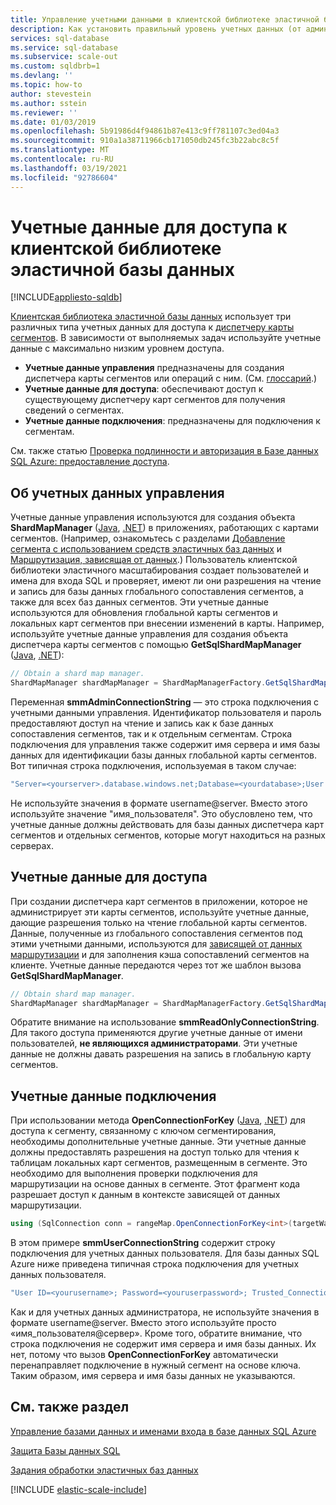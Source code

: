 ```yaml
---
title: Управление учетными данными в клиентской библиотеке эластичной базы данных
description: Как установить правильный уровень учетных данных (от администратора до доступа только для чтения) для приложений эластичных баз данных.
services: sql-database
ms.service: sql-database
ms.subservice: scale-out
ms.custom: sqldbrb=1
ms.devlang: ''
ms.topic: how-to
author: stevestein
ms.author: sstein
ms.reviewer: ''
ms.date: 01/03/2019
ms.openlocfilehash: 5b91986d4f94861b87e413c9ff781107c3ed04a3
ms.sourcegitcommit: 910a1a38711966cb171050db245fc3b22abc8c5f
ms.translationtype: MT
ms.contentlocale: ru-RU
ms.lasthandoff: 03/19/2021
ms.locfileid: "92786604"
---
```

# <a name="credentials-used-to-access-the-elastic-database-client-library"></a>Учетные данные для доступа к клиентской библиотеке эластичной базы данных
[!INCLUDE[appliesto-sqldb](../includes/appliesto-sqldb.md)]

[Клиентская библиотека эластичной базы данных](elastic-database-client-library.md) использует три различных типа учетных данных для доступа к [диспетчеру карты сегментов](elastic-scale-shard-map-management.md). В зависимости от выполняемых задач используйте учетные данные с максимально низким уровнем доступа.

* **Учетные данные управления** предназначены для создания диспетчера карты сегментов или операций с ним. (См. [глоссарий](elastic-scale-glossary.md).)
* **Учетные данные для доступа**: обеспечивают доступ к существующему диспетчеру карт сегментов для получения сведений о сегментах.
* **Учетные данные подключения**: предназначены для подключения к сегментам.

См. также статью [Проверка подлинности и авторизация в Базе данных SQL Azure: предоставление доступа](logins-create-manage.md).

## <a name="about-management-credentials"></a>Об учетных данных управления

Учетные данные управления используются для создания объекта **ShardMapManager** ([Java](/java/api/com.microsoft.azure.elasticdb.shard.mapmanager.shardmapmanager), [.NET](/dotnet/api/microsoft.azure.sqldatabase.elasticscale.shardmanagement.shardmapmanager)) в приложениях, работающих с картами сегментов. (Например, ознакомьтесь с разделами [Добавление сегмента с использованием средств эластичных баз данных](elastic-scale-add-a-shard.md) и [Маршрутизация, зависящая от данных](elastic-scale-data-dependent-routing.md).) Пользователь клиентской библиотеки эластичного масштабирования создает пользователей и имена для входа SQL и проверяет, имеют ли они разрешения на чтение и запись для базы данных глобального сопоставления сегментов, а также для всех баз данных сегментов. Эти учетные данные используются для обновления глобальной карты сегментов и локальных карт сегментов при внесении изменений в карты. Например, используйте учетные данные управления для создания объекта диспетчера карты сегментов с помощью **GetSqlShardMapManager** ([Java](/java/api/com.microsoft.azure.elasticdb.shard.mapmanager.shardmapmanagerfactory.getsqlshardmapmanager), [.NET](/dotnet/api/microsoft.azure.sqldatabase.elasticscale.shardmanagement.shardmapmanagerfactory.getsqlshardmapmanager)):

```java
// Obtain a shard map manager.
ShardMapManager shardMapManager = ShardMapManagerFactory.GetSqlShardMapManager(smmAdminConnectionString,ShardMapManagerLoadPolicy.Lazy);
```

Переменная **smmAdminConnectionString** — это строка подключения с учетными данными управления. Идентификатор пользователя и пароль предоставляют доступ на чтение и запись как к базе данных сопоставления сегментов, так и к отдельным сегментам. Строка подключения для управления также содержит имя сервера и имя базы данных для идентификации базы данных глобальной карты сегментов. Вот типичная строка подключения, используемая в таком случае:

```java
"Server=<yourserver>.database.windows.net;Database=<yourdatabase>;User ID=<yourmgmtusername>;Password=<yourmgmtpassword>;Trusted_Connection=False;Encrypt=True;Connection Timeout=30;”
```

Не используйте значения в формате username@server. Вместо этого используйте значение "имя_пользователя".  Это обусловлено тем, что учетные данные должны действовать для базы данных диспетчера карт сегментов и отдельных сегментов, которые могут находиться на разных серверах.

## <a name="access-credentials"></a>Учетные данные для доступа

При создании диспетчера карт сегментов в приложении, которое не администрирует эти карты сегментов, используйте учетные данные, дающие разрешения только на чтение глобальной карты сегментов. Данные, полученные из глобального сопоставления сегментов под этими учетными данными, используются для [зависящей от данных маршрутизации](elastic-scale-data-dependent-routing.md) и для заполнения кэша сопоставлений сегментов на клиенте. Учетные данные передаются через тот же шаблон вызова **GetSqlShardMapManager**.

```java
// Obtain shard map manager.
ShardMapManager shardMapManager = ShardMapManagerFactory.GetSqlShardMapManager(smmReadOnlyConnectionString, ShardMapManagerLoadPolicy.Lazy);  
```

Обратите внимание на использование **smmReadOnlyConnectionString**. Для такого доступа применяются другие учетные данные от имени пользователей, **не являющихся администраторами**. Эти учетные данные не должны давать разрешения на запись в глобальную карту сегментов.

## <a name="connection-credentials"></a>Учетные данные подключения

При использовании метода **OpenConnectionForKey** ([Java](/java/api/com.microsoft.azure.elasticdb.shard.mapper.listshardmapper.openconnectionforkey), [.NET](/dotnet/api/microsoft.azure.sqldatabase.elasticscale.shardmanagement.shardmap.openconnectionforkey)) для доступа к сегменту, связанному с ключом сегментирования, необходимы дополнительные учетные данные. Эти учетные данные должны предоставлять разрешения на доступ только для чтения к таблицам локальных карт сегментов, размещенным в сегменте. Это необходимо для выполнения проверки подключения для маршрутизации на основе данных в сегменте. Этот фрагмент кода разрешает доступ к данным в контексте зависящей от данных маршрутизации.

```csharp
using (SqlConnection conn = rangeMap.OpenConnectionForKey<int>(targetWarehouse, smmUserConnectionString, ConnectionOptions.Validate))
```

В этом примере **smmUserConnectionString** содержит строку подключения для учетных данных пользователя. Для базы данных SQL Azure ниже приведена типичная строка подключения для учетных данных пользователя.

```java
"User ID=<yourusername>; Password=<youruserpassword>; Trusted_Connection=False; Encrypt=True; Connection Timeout=30;”  
```

Как и для учетных данных администратора, не используйте значения в формате username@server. Вместо этого используйте просто «имя_пользователя@сервер».  Кроме того, обратите внимание, что строка подключения не содержит имя сервера и имя базы данных. Их нет, потому что вызов **OpenConnectionForKey** автоматически перенаправляет подключение в нужный сегмент на основе ключа. Таким образом, имя сервера и имя базы данных не указываются.

## <a name="see-also"></a>См. также раздел

[Управление базами данных и именами входа в базе данных SQL Azure](logins-create-manage.md)

[Защита Базы данных SQL](security-overview.md)

[Задания обработки эластичных баз данных](elastic-jobs-overview.md)

[!INCLUDE [elastic-scale-include](../../../includes/elastic-scale-include.md)]